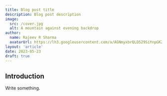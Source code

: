 ```yaml
---
title: Blog post title
description: Blog post description
image:
  src: /cover.jpg
  alt: A mountain against evening backdrop
author:
  name: Rajeev R Sharma
  avatarUrl: https://lh3.googleusercontent.com/a/AGNmyxbrQLD529SiYnpGKZHhh73ShSfrthISDhJjz-000z4=s96-c
layout: 'article'
date: 2023-05-23
draft: true
---
```

## Introduction

Write something.
